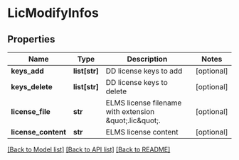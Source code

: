 # LicModifyInfos

## Properties
Name | Type | Description | Notes
------------ | ------------- | ------------- | -------------
**keys_add** | **list[str]** | DD license keys to add | [optional] 
**keys_delete** | **list[str]** | DD license keys to delete | [optional] 
**license_file** | **str** | ELMS license filename with extension \&quot;.lic\&quot;. | [optional] 
**license_content** | **str** | ELMS license content | [optional] 

[[Back to Model list]](../README.md#documentation-for-models) [[Back to API list]](../README.md#documentation-for-api-endpoints) [[Back to README]](../README.md)


